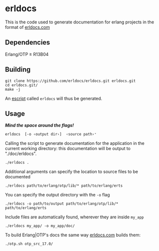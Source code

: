 # erldocs
This is the code used to generate documentation for erlang projects in the format of
[erldocs.com](http://erldocs.com)

## Dependencies
Erlang/OTP ≥ R13B04

## Building

    git clone https://github.com/erldocs/erldocs.git erldocs.git
    cd erldocs.git/
    make -j

An [escript](http://www.erlang.org/doc/man/escript.html) called `erldocs` will thus be generated.

## Usage

***Mind the space around the flags!***

    erldocs  [-o ‹output dir›]  ‹source path›⁺

Calling the script to generate documentation for the application in the current working directory:
this documentation will be output to "./doc/erldocs".

    ./erldocs .

Additional arguments can specify the location to source files to be documented

    ./erldocs path/to/erlang/otp/lib/* path/to/erlang/erts

You can specify the output directory with the `-o` flag

    ./erldocs -o path/to/output path/to/erlang/otp/lib/* path/to/erlang/erts

Include files are automatically found, wherever they are inside `my_app`

    ./erldocs my_app/ -o my_app/doc/

To build Erlang|OTP's docs the same way [erldocs.com](http://erldocs.com/) builds them:

    ./otp.sh otp_src_17.0/
